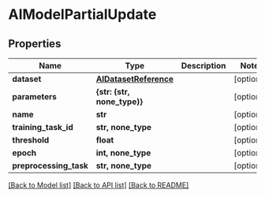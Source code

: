 # AIModelPartialUpdate


## Properties

Name | Type | Description | Notes
------------ | ------------- | ------------- | -------------
**dataset** | [**AIDatasetReference**](AIDatasetReference.md) |  | [optional] 
**parameters** | **{str: (str, none_type)}** |  | [optional] 
**name** | **str** |  | [optional] 
**training_task_id** | **str, none_type** |  | [optional] 
**threshold** | **float** |  | [optional] 
**epoch** | **int, none_type** |  | [optional] 
**preprocessing_task** | **str, none_type** |  | [optional] 

[[Back to Model list]](../#documentation-for-models) [[Back to API list]](../#documentation-for-api-endpoints) [[Back to README]](../)


